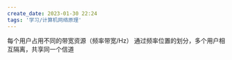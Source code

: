```yaml
---
create_date: 2023-01-30 22:24
tags: '学习/计算机网络原理'
---
```


每个用户占用不同的带宽资源（频率带宽/Hz）
通过频率位置的划分，多个用户相互隔离，共享同一个信道
